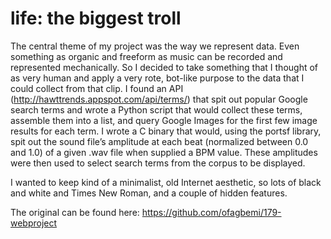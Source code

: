 life: the biggest troll
==============
The central theme of my project was the way we represent data. Even something as organic and freeform as music can be recorded and represented mechanically. So I decided to take something that I thought of as very human and apply a very rote, bot-like purpose to the data that I could collect from that clip. I found an API (http://hawttrends.appspot.com/api/terms/) that spit out popular Google search terms and wrote a Python script that would collect these terms, assemble them into a list, and query Google Images for the first few image results for each term. I wrote a C binary that would, using the portsf library, spit out the sound file’s amplitude at each beat (normalized between 0.0 and 1.0) of a given .wav file when supplied a BPM value. These amplitudes were then used to select search terms from the corpus to be displayed.

I wanted to keep kind of a minimalist, old Internet aesthetic, so lots of black and white and Times New Roman, and a couple of hidden features.

The original can be found here: https://github.com/ofagbemi/179-webproject
